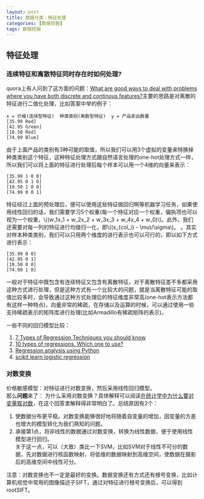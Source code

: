```yaml
---
layout: post
title: 数据分类：特征处理
categories: [数据挖掘]
tags: 数据挖掘
---
```


## 特征处理

### 连续特征和离散特征同时存在时如何处理?
quora上有人问到了这方面的问题：[What are good ways to deal with problems where you have both discrete and continous features?](https://www.quora.com/What-are-good-ways-to-deal-with-problems-where-you-have-both-discrete-and-continous-features)主要的思路是对离散的特征进行二值化处理，比如答案中举的例子：  

```text
x = 价格(连续型特征)  种类类别(离散型特征)  y = 产品卖出数量  
[35.99 Red]  
[42.95 Green]  
[10.50 Red]  
[74.99 Blue]
```

由于上面产品的类别有3种可能的取值，所以我们可以用3个虚拟的变量来特换掉种类类别这个特征，这种特征处理方式跟自然语言处理的one-hot处理方式一样，所以我们可以将上面的特征进行处理后每个样本可以用一个4维的向量来表示：

```text
[35.99 1 0 0]  
[42.95 0 1 0]  
[10.50 1 0 0]   
[74.99 0 0 1]
```

特征经过上面的预处理后，便可以使用这些特征做回归啊等机器学习任务，如果使用线性回归的话，我们需要学习5个权重(每一个特征对应一个权重，偏执项也可以视为一个权重，\\((w_1x_1 + w_2x_2 + w_3x_3 + w_4x_4 + w_0)\\)。此外，我们还需要对每一列的特征进行均值归一化，即\\((x_{col_i} - \mu)/\sigma\\)。
。其实对样本种类类别，我们可以只用两个维度的进行表示也可以可行的，即以如下方式进行表示： 

```text
[35.99 0 0]  
[42.95 0 1]  
[10.50 0 0]   
[74.99 1 0]  
```

一般对于特征中既包含有连续特征又包含有离散特征，对于离散特征差不多都采用这种方式进行处理，但是这种方式有一个比较大的问题，就是当离散特征可能的取值比较多时，会导致通过这种方式处理后的特征维度非常高(one-hot表示方法都有这样一种特点)，向量非常的稀疏，在存储以及运算的时候，可以通过使用一些支持稀疏表示的矩阵库进行处理(比如Armadillo有稀疏矩阵的表示)。

一些不同的回归模型比较：  
1. [7 Types of Regression Techniques you should know](http://www.analyticsvidhya.com/blog/2015/08/comprehensive-guide-regression/)  
2. [10 types of regressions. Which one to use?](http://www.datasciencecentral.com/profiles/blogs/10-types-of-regressions-which-one-to-use)  
3. [Regression analysis using Python](http://www.turingfinance.com/regression-analysis-using-python-statsmodels-and-quandl/)  
4. [scikit learn logistic regression](http://scikit-learn.org/stable/modules/generated/sklearn.linear_model.LogisticRegression.html)

### 对数变换  
价格敏感模型：对特征进行对数变换，然后采用线性回归模型。   
那么**问题**来了： 为什么采用对数变换？具体解释可以阅读[在统计学中为什么要对变量取对数](https://www.zhihu.com/question/20099757/answer/26586088)，在这个回答里解释得非常明白了。总结原因有2个：  
1. 使数据分布更平稳。对数变换能够很好地将随着自变量的增加，因变量的方差也增大的模型转化为我们熟知的问题。   
2. 承接第1点，将非线性的数据通过对数变换，转换为线性数据，便于使用线性模型进行回归。  
关于这一点，可以（大致）类比一下SVM，比如SVM对于线性不可分的数据，先对数据进行核函数映射，将低维的数据映射到高维空间，使数据在摄影后的高维空间中线性可分。  

注意：对数变换也不一定是最好的变换。数据变换还有方式还有根号变换，比如计算机视觉中常用的图像描述子SIFT，通过对特征进行根号变换后，可以得到rootSIFT。  